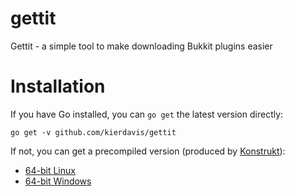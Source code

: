 gettit
======

Gettit - a simple tool to make downloading Bukkit plugins easier

# Installation

If you have Go installed, you can `go get` the latest version directly:

    go get -v github.com/kierdavis/gettit

If not, you can get a precompiled version (produced by [Konstrukt](https://github.com/kierdavis/konstrukt)):

*   [64-bit Linux](https://dl.dropbox.com/u/26542062/konstrukted/gettit/gettit_linux_amd64)
*   [64-bit Windows](https://dl.dropbox.com/u/26542062/konstrukted/gettit/gettit_windows_amd64.exe)
